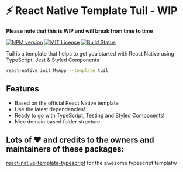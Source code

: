 # :zap: React Native Template Tuil - WIP
**Please note that this is WIP and will break from time to time**

[![NPM version][npm-version-image]][npm-url] [![MIT License][license-image]][license] [![Build Status][travis-image]][travis-url]

Tuil is a template that helps to get you started with React Native using TypeScript, Jest & Styled Components

```bash
react-native init MyApp --template tuil
```

## Features

* Based on the official React Native template
* Use the latest dependencies!
* Ready to go with TypeScript, Testing and Styled Components!
* Nice domain based folder structure

## Lots of ❤️ and credits to the owners and maintainers of these packages:

[react-native-template-typescript](https://github.com/emin93/react-native-template-typescript) for the awesome typescript templatw

[license-image]: http://img.shields.io/badge/license-MIT-blue.svg
[license]: LICENSE

[travis-url]: http://travis-ci.org/patrickkempff/react-native-template-tuil
[travis-image]: https://travis-ci.org/patrickkempff/react-native-template-tuil.svg?branch=master

[npm-url]: https://npmjs.org/package/react-native-template-tuil
[npm-version-image]: https://badge.fury.io/gh/patrickkempff%2Freact-native-template-tuil.svg
